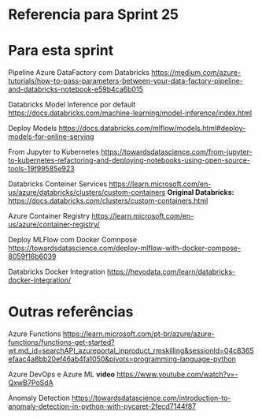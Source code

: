 # Referencia para Sprint 25


# Para esta sprint
Pipeline Azure DataFactory com Databricks
https://medium.com/azure-tutorials/how-to-pass-parameters-between-your-data-factory-pipeline-and-databricks-notebook-e59b4ca6b015

Databricks Model Inference por default
https://docs.databricks.com/machine-learning/model-inference/index.html

Deploy Models
https://docs.databricks.com/mlflow/models.html#deploy-models-for-online-serving

From Jupyter to Kubernetes
https://towardsdatascience.com/from-jupyter-to-kubernetes-refactoring-and-deploying-notebooks-using-open-source-tools-19f99585e923

Databricks Conteiner Services
https://learn.microsoft.com/en-us/azure/databricks/clusters/custom-containers
**Original Databricks:** https://docs.databricks.com/clusters/custom-containers.html

Azure Container Registry
https://learn.microsoft.com/en-us/azure/container-registry/

Deploy MLFlow com Docker Comnpose
https://towardsdatascience.com/deploy-mlflow-with-docker-compose-8059f16b6039

Databricks Docker Integration
https://hevodata.com/learn/databricks-docker-integration/

# Outras referências

Azure Functions
https://learn.microsoft.com/pt-br/azure/azure-functions/functions-get-started?wt.md_id=searchAPI_azureportal_inproduct_rmskilling&sessionId=04c8365efaac4a8bb20ef46ab4fa1050&pivots=programming-language-python

Azure DevOps e Azure ML **video**
https://www.youtube.com/watch?v=-QxwB7PoSdA


Anomaly Detection
https://towardsdatascience.com/introduction-to-anomaly-detection-in-python-with-pycaret-2fecd7144f87

